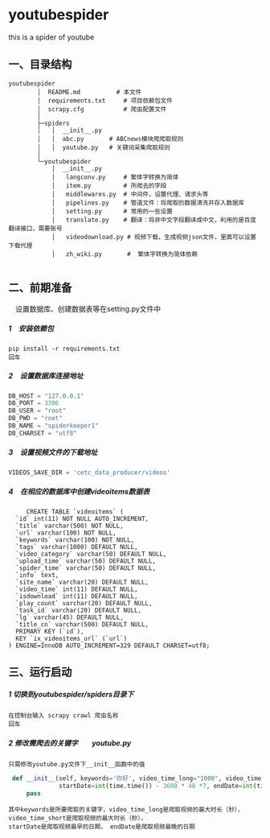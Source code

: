 # youtubespider
this is a spider of youtube

## 一、目录结构

```
youtubespider
        │  README.md          # 本文件
        │  requirements.txt	    # 项目依赖包文件
        │  scrapy.cfg        	# 爬虫配置文件
        │      
        ├─spiders
        │   │  __init__.py
        │   │  abc.py       # ABCnews模块爬爬取规则
        │   │  youtube.py   # 关键词采集爬取规则
        │    
        └─youtubespider
            │  __init__.py
            │   langconv.py     # 繁体字转换为简体
            │   item.py         # 所爬去的字段
            │   middlewares.py 	# 中间件，设置代理、请求头等
            │   pipelines.py    # 管道文件：将爬取的数据清洗并存入数据库
            │   setting.py		# 常用的一些设置
            │   translate.py	# 翻译：将非中文字段翻译成中文，利用的是百度翻译接口，需要账号
            │   videodownload.py # 视频下载，生成视频json文件，里面可以设置下载代理
            │   zh_wiki.py       #  繁体字转换为简体依赖
    
```

## 二、前期准备
　设置数据库、创建数据表等在setting.py文件中
##### 1　安装依赖包
    pip install -r requirements.txt
    回车
##### 2　设置数据库连接地址
```python
DB_HOST = "127.0.0.1"
DB_PORT = 3306
DB_USER = "root"
DB_PWD = "root"
DB_NAME = "spiderkeeper1"
DB_CHARSET = "utf8"

```
##### 3　设置视频文件的下载地址
```python
VIDEOS_SAVE_DIR = 'cetc_data_producer/videos'

```
##### 4　在相应的数据库中创建videoitems数据表
```mysql
     CREATE TABLE `videoitems` (
  `id` int(11) NOT NULL AUTO_INCREMENT,
  `title` varchar(500) NOT NULL,
  `url` varchar(100) NOT NULL,
  `keywords` varchar(100) NOT NULL,
  `tags` varchar(1000) DEFAULT NULL,
  `video_category` varchar(50) DEFAULT NULL,
  `upload_time` varchar(50) DEFAULT NULL,
  `spider_time` varchar(50) DEFAULT NULL,
  `info` text,
  `site_name` varchar(20) DEFAULT NULL,
  `video_time` int(11) DEFAULT NULL,
  `isdownload` int(11) DEFAULT NULL,
  `play_count` varchar(20) DEFAULT NULL,
  `task_id` varchar(20) DEFAULT NULL,
  `lg` varchar(45) DEFAULT NULL,
  `title_cn` varchar(500) DEFAULT NULL,
  PRIMARY KEY (`id`),
  KEY `ix_videoitems_url` (`url`)
) ENGINE=InnoDB AUTO_INCREMENT=329 DEFAULT CHARSET=utf8;
   ```
## 三、运行启动

##### 1 切换到youtubespider/spiders目录下
    在控制台输入 scrapy crawl 爬虫名称
    回车

##### 2 修改需爬去的关键字　　youtube.py
    只需修改youtube.py文件下__init__函数中的值
   ```python
    def __init__(self, keywords='你好', video_time_long="1000", video_time_short="0", task_id=2,
                 startDate=int(time.time()) - 3600 * 48 *7, endDate=int(time.time()), *args, **kwargs):
        pass
```
    其中keywords是所要爬取的关键字，video_time_long是爬取视频的最大时长（秒），video_time_short是爬取视频的最大时长（秒），
    startDate是爬取视频最早的日期， endDate是爬取视频最晚的日期

